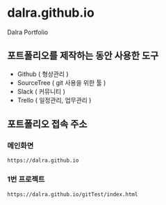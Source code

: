# dalra.github.io
Dalra Portfolio

## 포트폴리오를 제작하는 동안 사용한 도구

- Github        ( 형상관리 )
- SourceTree    ( git 사용을 위한 툴 )
- Slack         ( 커뮤니티 )
- Trello        ( 일정관리, 업무관리 )

## 포트폴리오 접속 주소

### 메인화면
```
https://dalra.github.io
```
### 1번 프로젝트
```
https://dalra.github.io/gitTest/index.html
```